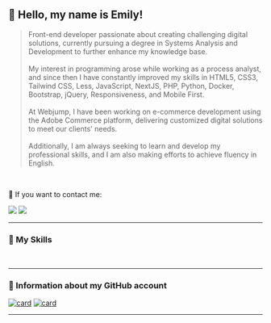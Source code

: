 ##  🦄 Hello, my name is Emily!

> Front-end developer passionate about creating challenging digital solutions, currently pursuing a degree in Systems Analysis and Development to further enhance my knowledge base. <br><br>
My interest in programming arose while working as a process analyst, and since then I have constantly improved my skills in HTML5, CSS3, Tailwind CSS, Less, JavaScript, NextJS, PHP, Python, Docker, Bootstrap, jQuery, Responsiveness, and Mobile First. <br><br>At Webjump, I have been working on e-commerce development using the Adobe Commerce platform, delivering customized digital solutions to meet our clients' needs.<br><br>Additionally, I am always seeking to learn and develop my professional skills, and I am also making efforts to achieve fluency in English.

<br>

💬 If you want to contact me: 

<p></p>

<p align="left">
  <a href="mailto:emilyperin5@gmail.com?" alt="Gmail">
  <img src="https://img.shields.io/badge/-Gmail-6610F2?style=for-the-badge&labelColor=6610F2&logo=gmail&logoColor=white&link=mailto:emilyperin5@gmail.com?" /></a>

  <a href="https://www.linkedin.com/in/emillyperin" alt="Linkedin">
    <img src="https://img.shields.io/badge/-Linkedin-6610F2?style=for-the-badge&logo=Linkedin&logoColor=FFFFFF&link=https://www.linkedin.com/in/emillyperin"/>
  </a>
</p>  

----

<h3> 🚀 My Skills </h3>

<p align='left'>
<code><img src="https://skillicons.dev/icons?i=html&theme=dark" alt=""></code>
<code><img src="https://skillicons.dev/icons?i=css&theme=dark" alt=""></code>
<code><img src="https://skillicons.dev/icons?i=tailwind&theme=dark" alt=""></code>
<code><img src="https://skillicons.dev/icons?i=bootstrap&theme=dark" alt=""></code>
<code><img src="https://skillicons.dev/icons?i=js&theme=dark" alt=""></code>
<code><img src="https://skillicons.dev/icons?i=nodejs&theme=dark" alt=""></code>
<code><img src="https://skillicons.dev/icons?i=nextjs&theme=dark" alt=""></code>
<code><img src="https://skillicons.dev/icons?i=prisma&theme=dark" alt=""></code>
<code><img src="https://skillicons.dev/icons?i=docker&theme=dark" alt=""></code>
<code><img src="https://skillicons.dev/icons?i=wordpress&theme=dark" alt=""></code>
</p>

---

<h3>👾 Information about my GitHub account</h3>

[![card](https://github-readme-stats.vercel.app/api?username=emillyperin&theme=dracula&show_icons=true)](https://github.com/anuraghazra/github-readme-stats) [![card](https://github-readme-stats.vercel.app/api/top-langs/?username=emillyperin&hide=html&layout=compact&theme=dracula)](https://github.com/anuraghazra/github-readme-stats)

---







